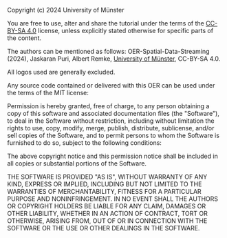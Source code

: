 Copyright (c) 2024 University of Münster

You are free to use, alter and share the tutorial under the terms of the [CC-BY-SA 4.0](https://creativecommons.org/licenses/by-sa/4.0/legalcode) license, unless explicitly stated otherwise for specific parts of the content. 

The authors can be mentioned as follows: OER-Spatial-Data-Streaming (2024), Jaskaran Puri, Albert Remke, [University of Münster](www.uni-muenster.de), CC-BY-SA 4.0. 

All logos used are generally excluded.

Any source code contained or delivered with this OER can be used under the terms of the MIT license:

Permission is hereby granted, free of charge, to any person obtaining a copy of this software and associated documentation files (the "Software"), to deal in the Software without restriction, including without limitation the rights to use, copy, modify, merge, publish, distribute, sublicense, and/or sell copies of the Software, and to permit persons to whom the Software is furnished to do so, subject to the following conditions:

The above copyright notice and this permission notice shall be included in all copies or substantial portions of the Software.

THE SOFTWARE IS PROVIDED "AS IS", WITHOUT WARRANTY OF ANY KIND, EXPRESS OR IMPLIED, INCLUDING BUT NOT LIMITED TO THE WARRANTIES OF MERCHANTABILITY, FITNESS FOR A PARTICULAR PURPOSE AND NONINFRINGEMENT. IN NO EVENT SHALL THE AUTHORS OR COPYRIGHT HOLDERS BE LIABLE FOR ANY CLAIM, DAMAGES OR OTHER LIABILITY, WHETHER IN AN ACTION OF CONTRACT, TORT OR OTHERWISE, ARISING FROM, OUT OF OR IN CONNECTION WITH THE SOFTWARE OR THE USE OR OTHER DEALINGS IN THE SOFTWARE.
